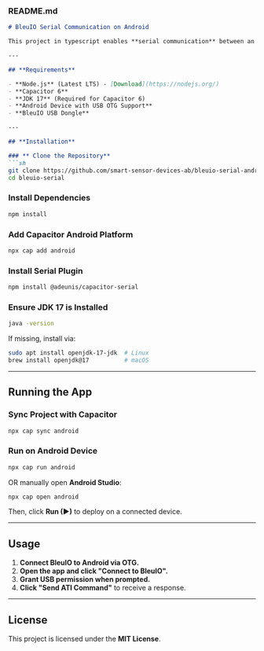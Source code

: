 

### **README.md**  

```md
# BleuIO Serial Communication on Android  

This project in typescript enables **serial communication** between an **Android device** and a **BleuIO USB dongle** using **Capacitor 6** and `@adeunis/capacitor-serial`. The app allows sending and receiving **AT commands** over a USB OTG connection.

---

## **Requirements**  

- **Node.js** (Latest LTS) - [Download](https://nodejs.org/)  
- **Capacitor 6**  
- **JDK 17** (Required for Capacitor 6)  
- **Android Device with USB OTG Support**  
- **BleuIO USB Dongle**  

---

## **Installation**  

### ** Clone the Repository**  
```sh
git clone https://github.com/smart-sensor-devices-ab/bleuio-serial-android-typescript.git
cd bleuio-serial
```

### **Install Dependencies**  
```sh
npm install
```

### **Add Capacitor Android Platform**  
```sh
npx cap add android
```

### **Install Serial Plugin**  
```sh
npm install @adeunis/capacitor-serial
```

### **Ensure JDK 17 is Installed**  
```sh
java -version
```
If missing, install via:
```sh
sudo apt install openjdk-17-jdk  # Linux  
brew install openjdk@17          # macOS  
```

---

## **Running the App**  

### **Sync Project with Capacitor**  
```sh
npx cap sync android
```

### **Run on Android Device**  
```sh
npx cap run android
```
OR manually open **Android Studio**:  
```sh
npx cap open android
```
Then, click **Run (▶)** to deploy on a connected device.

---

## **Usage**  

1. **Connect BleuIO to Android via OTG.**  
2. **Open the app and click "Connect to BleuIO".**  
3. **Grant USB permission when prompted.**  
4. **Click "Send ATI Command"** to receive a response.  

---

## **License**  
This project is licensed under the **MIT License**.

